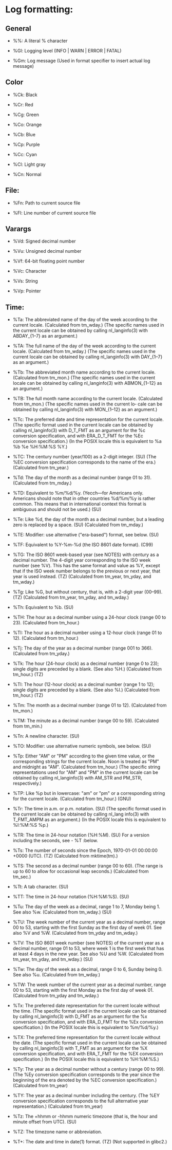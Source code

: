 # Log formatting:

## General

- %%:  A literal % character

- %Gl: Logging level (INFO | WARN | ERROR | FATAL)

- %Gm: Log message (Used in format specifier to insert actual log message)

## Color

- %Ck: Black

- %Cr: Red

- %Cg: Green

- %Co: Orange

- %Cb: Blue

- %Cp: Purple

- %Cc: Cyan

- %Cl: Light gray

- %Cn: Normal

## File:

- %Fn: Path to current source file

- %Fl: Line number of current source file

## Varargs

- %Vd: Signed decimal number

- %Vu: Unsigned decimal number

- %Vf: 64-bit floating point number

- %Vc: Character

- %Vs: String

- %Vp: Pointer

## Time:

- %Ta: The abbreviated name of the day of the week according to the current locale. (Calculated from tm_wday.) (The specific names used in the current locale can be obtained by calling nl_langinfo(3) with ABDAY_{1–7} as an argument.)

- %TA: The full name of the day of the week according to the current locale. (Calculated from tm_wday.) (The specific names used in the current locale can be obtained by calling nl_langinfo(3) with DAY_{1–7} as an argument.)

- %Tb: The abbreviated month name according to the current locale. (Calculated from tm_mon.) (The specific names used in the current locale can be obtained by calling nl_langinfo(3) with ABMON_{1–12} as an argument.)

- %TB: The full month name according to the current locale. (Calculated from tm_mon.) (The specific names used in the current lo‐ cale can be obtained by calling nl_langinfo(3) with MON_{1–12} as an argument.)

- %Tc: The preferred date and time representation for the current locale. (The specific format used in the current locale can be obtained by calling nl_langinfo(3) with D_T_FMT as an argument for the %c conversion specification, and with ERA_D_T_FMT for the %Ec conversion specification.) (In the POSIX locale this is equivalent to %a %b %e %H:%M:%S %Y.)

- %TC: The century number (year/100) as a 2-digit integer. (SU) (The %EC conversion specification corresponds to the name of the era.) (Calculated from tm_year.)

- %Td: The day of the month as a decimal number (range 01 to 31). (Calculated from tm_mday.)

- %TD: Equivalent to %m/%d/%y. (Yecch—for Americans only. Americans should note that in other countries %d/%m/%y is rather common. This means that in international context this format is ambiguous and should not be used.) (SU)

- %Te: Like %d, the day of the month as a decimal number, but a leading zero is replaced by a space. (SU) (Calculated from tm_mday.)

- %TE: Modifier: use alternative ("era-based") format, see below. (SU)

- %TF: Equivalent to %Y-%m-%d (the ISO 8601 date format). (C99)

- %TG: The ISO 8601 week-based year (see NOTES) with century as a decimal number. The 4-digit year corresponding to the ISO week number (see %V). This has the same format and value as %Y, except that if the ISO week number belongs to the previous or next year, that year is used instead. (TZ) (Calculated from tm_year, tm_yday, and tm_wday.)

- %Tg: Like %G, but without century, that is, with a 2-digit year (00–99). (TZ) (Calculated from tm_year, tm_yday, and tm_wday.)

- %Th: Equivalent to %b. (SU)

- %TH: The hour as a decimal number using a 24-hour clock (range 00 to 23). (Calculated from tm_hour.)

- %TI: The hour as a decimal number using a 12-hour clock (range 01 to 12). (Calculated from tm_hour.)

- %Tj: The day of the year as a decimal number (range 001 to 366). (Calculated from tm_yday.)

- %Tk: The hour (24-hour clock) as a decimal number (range 0 to 23); single digits are preceded by a blank. (See also %H.) (Calculated from tm_hour.) (TZ)

- %Tl: The hour (12-hour clock) as a decimal number (range 1 to 12); single digits are preceded by a blank. (See also %I.) (Calculated from tm_hour.) (TZ)

- %Tm: The month as a decimal number (range 01 to 12). (Calculated from tm_mon.)

- %TM: The minute as a decimal number (range 00 to 59). (Calculated from tm_min.)

- %Tn: A newline character. (SU)

- %TO: Modifier: use alternative numeric symbols, see below. (SU)

- %Tp: Either "AM" or "PM" according to the given time value, or the corresponding strings for the current locale. Noon is treated as "PM" and midnight as "AM". (Calculated from tm_hour.) (The specific string representations used for "AM" and "PM" in the current locale can be obtained by calling nl_langinfo(3) with AM_STR and PM_STR, respectively.)

- %TP: Like %p but in lowercase: "am" or "pm" or a corresponding string for the current locale. (Calculated from tm_hour.) (GNU)

- %Tr: The time in a.m. or p.m. notation. (SU) (The specific format used in the current locale can be obtained by calling nl_lang info(3) with T_FMT_AMPM as an argument.) (In the POSIX locale this is equivalent to %I:%M:%S %p.)

- %TR: The time in 24-hour notation (%H:%M). (SU) For a version including the seconds, see - %T :below.

- %Ts: The number of seconds since the Epoch, 1970-01-01 00:00:00 +0000 (UTC). (TZ) (Calculated from mktime(tm).)

- %TS: The second as a decimal number (range 00 to 60). (The range is up to 60 to allow for occasional leap seconds.) (Calculated from tm_sec.)

- %Tt: A tab character. (SU)

- %TT: The time in 24-hour notation (%H:%M:%S). (SU)

- %Tu: The day of the week as a decimal, range 1 to 7, Monday being 1. See also %w. (Calculated from tm_wday.) (SU)

- %TU: The week number of the current year as a decimal number, range 00 to 53, starting with the first Sunday as the first day of week 01. See also %V and %W. (Calculated from tm_yday and tm_wday.)

- %TV: The ISO 8601 week number (see NOTES) of the current year as a decimal number, range 01 to 53, where week 1 is the first week that has at least 4 days in the new year. See also %U and %W. (Calculated from tm_year, tm_yday, and tm_wday.) (SU)

- %Tw: The day of the week as a decimal, range 0 to 6, Sunday being 0. See also %u. (Calculated from tm_wday.)

- %TW: The week number of the current year as a decimal number, range 00 to 53, starting with the first Monday as the first day of week 01. (Calculated from tm_yday and tm_wday.)

- %Tx: The preferred date representation for the current locale without the time. (The specific format used in the current locale can be obtained by calling nl_langinfo(3) with D_FMT as an argument for the %x conversion specification, and with ERA_D_FMT for the %Ex conversion specification.) (In the POSIX locale this is equivalent to %m/%d/%y.)

- %TX: The preferred time representation for the current locale without the date. (The specific format used in the current locale can be obtained by calling nl_langinfo(3) with T_FMT as an argument for the %X conversion specification, and with ERA_T_FMT for the %EX conversion specification.) (In the POSIX locale this is equivalent to %H:%M:%S.)

- %Ty: The year as a decimal number without a century (range 00 to 99). (The %Ey conversion specification corresponds to the year since the beginning of the era denoted by the %EC conversion specification.) (Calculated from tm_year)

- %TY: The year as a decimal number including the century. (The %EY conversion specification corresponds to the full alternative year representation.) (Calculated from tm_year)

- %Tz: The +hhmm or -hhmm numeric timezone (that is, the hour and minute offset from UTC). (SU)

- %TZ: The timezone name or abbreviation.

- %T+: The date and time in date(1) format. (TZ) (Not supported in
 glibc2.)
